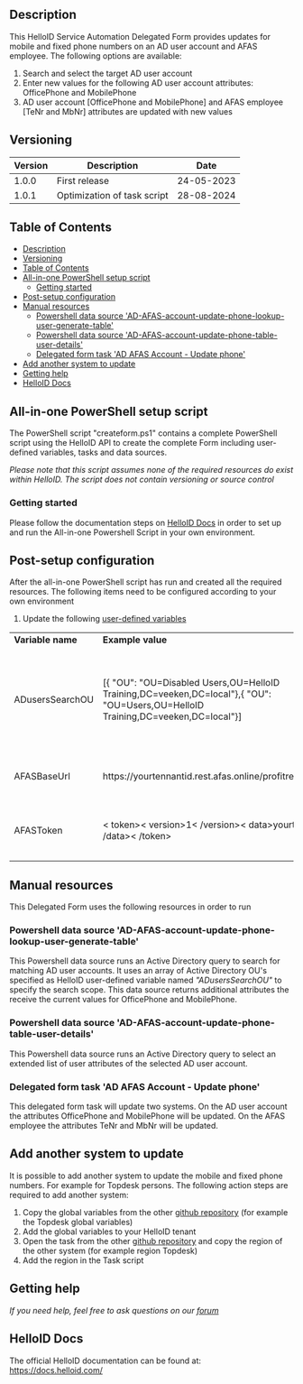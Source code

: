 <!-- Description -->
## Description
This HelloID Service Automation Delegated Form provides updates for mobile and fixed phone numbers on an AD user account and AFAS employee. The following options are available:
 1. Search and select the target AD user account
 2. Enter new values for the following AD user account attributes: OfficePhone and MobilePhone
 3. AD user account [OfficePhone and MobilePhone] and AFAS employee [TeNr and MbNr] attributes are updated with new values

## Versioning
| Version | Description                 | Date       |
| ------- | --------------------------- | ---------- |
| 1.0.0   | First release               | 24-05-2023 |
| 1.0.1   | Optimization of task script | 28-08-2024 |

<!-- TABLE OF CONTENTS -->
## Table of Contents
- [Description](#description)
- [Versioning](#versioning)
- [Table of Contents](#table-of-contents)
- [All-in-one PowerShell setup script](#all-in-one-powershell-setup-script)
  - [Getting started](#getting-started)
- [Post-setup configuration](#post-setup-configuration)
- [Manual resources](#manual-resources)
  - [Powershell data source 'AD-AFAS-account-update-phone-lookup-user-generate-table'](#powershell-data-source-ad-afas-account-update-phone-lookup-user-generate-table)
  - [Powershell data source 'AD-AFAS-account-update-phone-table-user-details'](#powershell-data-source-ad-afas-account-update-phone-table-user-details)
  - [Delegated form task 'AD AFAS Account - Update phone'](#delegated-form-task-ad-afas-account---update-phone)
- [Add another system to update](#add-another-system-to-update)
- [Getting help](#getting-help)
- [HelloID Docs](#helloid-docs)


## All-in-one PowerShell setup script
The PowerShell script "createform.ps1" contains a complete PowerShell script using the HelloID API to create the complete Form including user-defined variables, tasks and data sources.

 _Please note that this script assumes none of the required resources do exist within HelloID. The script does not contain versioning or source control_


### Getting started
Please follow the documentation steps on [HelloID Docs](https://docs.helloid.com/hc/en-us/articles/360017556559-Service-automation-GitHub-resources) in order to set up and run the All-in-one Powershell Script in your own environment.

 
## Post-setup configuration
After the all-in-one PowerShell script has run and created all the required resources. The following items need to be configured according to your own environment
 1. Update the following [user-defined variables](https://docs.helloid.com/hc/en-us/articles/360014169933-How-to-Create-and-Manage-User-Defined-Variables)
<table>
  <tr><td><strong>Variable name</strong></td><td><strong>Example value</strong></td><td><strong>Description</strong></td></tr>
  <tr><td>ADusersSearchOU</td><td>[{ "OU": "OU=Disabled Users,OU=HelloID Training,DC=veeken,DC=local"},{ "OU": "OU=Users,OU=HelloID Training,DC=veeken,DC=local"}]</td><td>Array of Active Directory OUs for scoping AD user accounts in the search result of this form</td></tr>
  <tr><td>AFASBaseUrl</td><td>https://yourtennantid.rest.afas.online/profitrestservices</td><td>The URL to the AFAS environment REST service</td></tr>
  <tr><td>AFASToken</td><td>< token>< version>1< /version>< data>yourtoken< /data>< /token></td><td>The AppConnector token to connect to AFAS</td></tr>
</table>

## Manual resources
This Delegated Form uses the following resources in order to run

### Powershell data source 'AD-AFAS-account-update-phone-lookup-user-generate-table'
This Powershell data source runs an Active Directory query to search for matching AD user accounts. It uses an array of Active Directory OU's specified as HelloID user-defined variable named _"ADusersSearchOU"_ to specify the search scope. This data source returns additional attributes the receive the current values for OfficePhone and MobilePhone.

### Powershell data source 'AD-AFAS-account-update-phone-table-user-details'
This Powershell data source runs an Active Directory query to select an extended list of user attributes of the selected AD user account.  

### Delegated form task 'AD AFAS Account - Update phone'
This delegated form task will update two systems. On the AD user account the attributes OfficePhone and MobilePhone will be updated. On the AFAS employee the attributes TeNr and MbNr will be updated.

## Add another system to update
It is possible to add another system to update the mobile and fixed phone numbers. For example for Topdesk persons. The following action steps are required to add another system:
1. Copy the global variables from the other [github repository](https://github.com/Tools4everBV/HelloID-Conn-SA-Full-AD-Topdesk-Update-Phone) (for example the Topdesk global variables)
2. Add the global variables to your HelloID tenant
3. Open the task from the other [github repository](https://github.com/Tools4everBV/HelloID-Conn-SA-Full-AD-Topdesk-Update-Phone) and copy the region of the other system (for example region Topdesk)
4. Add the region in the Task script

## Getting help
_If you need help, feel free to ask questions on our [forum](https://forum.helloid.com/forum/helloid-connectors/service-automation/)_

## HelloID Docs
The official HelloID documentation can be found at: https://docs.helloid.com/
